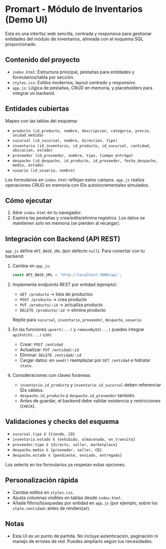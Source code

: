 # Promart - Módulo de Inventarios (Demo UI)

Esta es una interfaz web sencilla, centrada y responsiva para gestionar entidades del módulo de inventarios, alineada con el esquema SQL proporcionado.

## Contenido del proyecto
- `index.html`: Estructura principal, pestañas para entidades y formularios/tabla por sección.
- `styles.css`: Estilos modernos, layout centrado y responsivo.
- `app.js`: Lógica de pestañas, CRUD en memoria, y placeholders para integrar un backend.

## Entidades cubiertas
Mapeo con las tablas del esquema:
- `producto (id_producto, nombre, descripcion, categoria, precio, unidad_medida)`
- `sucursal (id_sucursal, nombre, direccion, tipo)`
- `inventario (id_inventario, id_producto, id_sucursal, cantidad, ubicacion, estado)`
- `proveedor (id_proveedor, nombre, tipo, tiempo_entrega)`
- `despacho (id_despacho, id_producto, id_proveedor, fecha_despacho, medio, estado)`
- `usuario (id_usuario, nombre)`

Los formularios en `index.html` reflejan estos campos. `app.js` realiza operaciones CRUD en memoria con IDs autoincrementales simulados.

## Cómo ejecutar
1. Abre `index.html` en tu navegador.
2. Explora las pestañas y crea/edita/elimina registros. Los datos se mantienen solo en memoria (se pierden al recargar).

## Integración con Backend (API REST)
`app.js` define `API_BASE_URL` (por defecto `null`). Para conectar con tu backend:
1. Cambia en `app.js`:
   ```js
   const API_BASE_URL = 'http://localhost:3000/api';
   ```
2. Implementa endpoints REST por entidad (ejemplo):
   - `GET /producto` → lista de productos
   - `POST /producto` → crea producto
   - `PUT /producto/:id` → actualiza producto
   - `DELETE /producto/:id` → elimina producto

   Repite para `sucursal`, `inventario`, `proveedor`, `despacho`, `usuario`.

3. En las funciones `upsert(...)` y `removeById(...)` puedes integrar `apiFetch(...)` con:
   - Crear: `POST /entidad`
   - Actualizar: `PUT /entidad/:id`
   - Eliminar: `DELETE /entidad/:id`
   - Cargar datos: en `seed()` reemplazar por `GET /entidad` e hidratar `state`.

4. Consideraciones con claves foráneas:
   - `inventario.id_producto` y `inventario.id_sucursal` deben referenciar IDs válidos.
   - `despacho.id_producto` y `despacho.id_proveedor` también.
   - Antes de guardar, el backend debe validar existencia y restricciones (`CHECK`).

## Validaciones y checks del esquema
- `sucursal.tipo ∈ {tienda, CD}`
- `inventario.estado ∈ {exhibido, almacenado, en_transito}`
- `proveedor.tipo ∈ {directo, seller, marketplace}`
- `despacho.medio ∈ {proveedor, seller, CD}`
- `despacho.estado ∈ {pendiente, enviado, entregado}`

Los selects en los formularios ya respetan estas opciones.

## Personalización rápida
- Cambia estilos en `styles.css`.
- Ajusta columnas visibles en tablas desde `index.html`.
- Añade filtros/búsquedas por entidad en `app.js` (por ejemplo, sobre los `state.<entidad>` antes de renderizar).

## Notas
- Esta UI es un punto de partida. No incluye autenticación, paginación ni manejo de errores de red. Puedes ampliarlo según tus necesidades.
